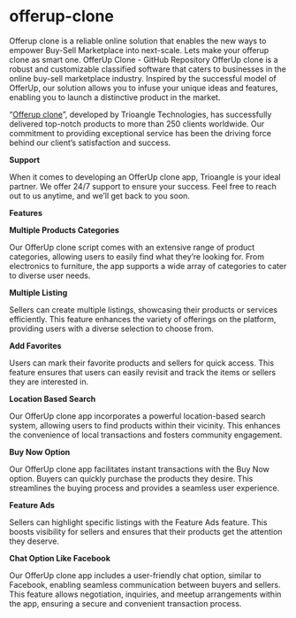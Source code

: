 # offerup-clone
Offerup clone is a reliable online solution that enables the new ways to empower Buy-Sell Marketplace into next-scale. Lets make your offerup clone as smart one.
OfferUp Clone - GitHub Repository
OfferUp clone is a robust and customizable classified software that caters to businesses in the online buy-sell marketplace industry. Inspired by the successful model of OfferUp, our solution allows you to infuse your unique ideas and features, enabling you to launch a distinctive product in the market. 

“<a href="https://www.trioangle.com/offerup-clone/">Offerup clone</a>”, developed by Trioangle Technologies, has successfully delivered top-notch products to more than 250 clients worldwide. Our commitment to providing exceptional service has been the driving force behind our client’s satisfaction and success. 

**Support**

When it comes to developing an OfferUp clone app, Trioangle is your ideal partner. We offer 24/7 support to ensure your success. Feel free to reach out to us anytime, and we’ll get back to you soon. 

**Features** 

**Multiple Products Categories**

Our OfferUp clone script comes with an extensive range of product categories, allowing users to easily find what they’re looking for. From electronics to furniture, the app supports a wide array of categories to cater to diverse user needs. 

**Multiple Listing**

Sellers can create multiple listings, showcasing their products or services efficiently. This feature enhances the variety of offerings on the platform, providing users with a diverse selection to choose from. 

**Add Favorites**

Users can mark their favorite products and sellers for quick access. This feature ensures that users can easily revisit and track the items or sellers they are interested in. 

**Location Based Search** 

Our OfferUp clone app incorporates a powerful location-based search system, allowing users to find products within their vicinity. This enhances the convenience of local transactions and fosters community engagement. 

**Buy Now Option**

Our OfferUp clone app facilitates instant transactions with the Buy Now option. Buyers can quickly purchase the products they desire. This streamlines the buying process and provides a seamless user experience. 

**Feature Ads**

Sellers can highlight specific listings with the Feature Ads feature. This boosts visibility for sellers and ensures that their products get the attention they deserve. 

**Chat Option Like Facebook**

Our OfferUp clone app includes a user-friendly chat option, similar to Facebook, enabling seamless communication between buyers and sellers. This feature allows negotiation, inquiries, and meetup arrangements within the app, ensuring a secure and convenient transaction process. 


